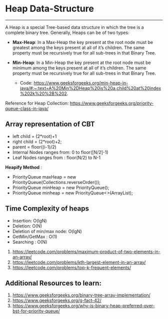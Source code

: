 #                           Heap Data-Structure 
----------------------------------------------------------------------------------------------
A Heap is a special Tree-based data structure in which the tree is a complete binary tree. Generally, Heaps can be of two types:

- **Max-Heap**: In a Max-Heap the key present at the root node must be greatest among the keys present at all of it’s children. The same property must be recursively true for all sub-trees in that Binary Tree.

- **Min-Heap**: In a Min-Heap the key present at the root node must be minimum among the keys present at all of it’s children. The same property must be recursively true for all sub-trees in that Binary Tree.
    - Code: https://www.geeksforgeeks.org/min-heap-in-java/#:~:text=A%20Min%2DHeap%20is%20a,child%20at%20index%202k%20%2B%202. 

Reference for Heap Collection: https://www.geeksforgeeks.org/priority-queue-class-in-java/ 


**Array representation of CBT**
----------------------------------------------------------------------------------------------
- left child = (2*root)+1
- right child = (2*root)+2;
- parent = floor((i-1)/2)
- Internal Nodes ranges from: 0 to floor([N/2]-1)
- Leaf Nodes ranges from : floor(N/2) to N-1

**Heapify Method** : 

- PriorityQueue<Integer> maxHeap = new PriorityQueue<Integer>(Collections.reverseOrder());
- PriorityQueue<Integer> minHeap = new PriorityQueue<Integer>();
- PriorityQueue<Integer> minheap = new PriorityQueue<>(ArrayList<Integers>);

**Time Complexity of heaps**
----------------------------------------------------------------------------------------------
- Insertion: O(lgN)
- Deletion: O(N)
- Deletion of min/max node: O(lgN)
- GetMin/GetMax : O(1)
- Searching : O(N)


1. https://leetcode.com/problems/maximum-product-of-two-elements-in-an-array/ 
2. https://leetcode.com/problems/kth-largest-element-in-an-array/ 
3. https://leetcode.com/problems/top-k-frequent-elements/ 



Additional Resources to learn:
----------------------------------------------------------------------------------------------
1. https://www.geeksforgeeks.org/binary-tree-array-implementation/
2. https://www.geeksforgeeks.org/g-fact-42/
3. https://www.geeksforgeeks.org/why-is-binary-heap-preferred-over-bst-for-priority-queue/ 